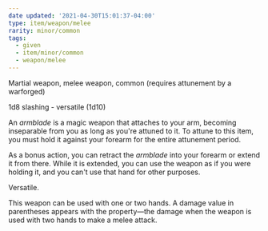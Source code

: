 ```yaml
---
date updated: '2021-04-30T15:01:37-04:00'
type: item/weapon/melee
rarity: minor/common
tags:
  - given
  - item/minor/common
  - weapon/melee
---
```


Martial weapon, melee weapon, common (requires attunement by a warforged)

1d8 slashing - versatile (1d10)

An _armblade_ is a magic weapon that attaches to your arm, becoming inseparable from you as long as you're attuned to it. To attune to this item, you must hold it against your forearm for the entire attunement period.

As a bonus action, you can retract the _armblade_ into your forearm or extend it from there. While it is extended, you can use the weapon as if you were holding it, and you can't use that hand for other purposes.

Versatile.

This weapon can be used with one or two hands. A damage value in parentheses appears with the property—the damage when the weapon is used with two hands to make a melee attack.
